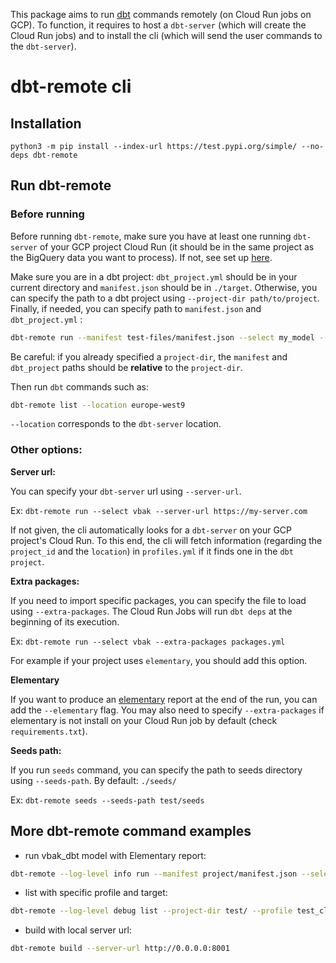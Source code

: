 This package aims to run [dbt][dbt-url] commands remotely (on Cloud Run jobs on GCP). To function, it requires to host a ```dbt-server``` (which will create the Cloud Run jobs) and to install the cli (which will send the user commands to the ```dbt-server```).

# dbt-remote cli

## Installation

```python3 -m pip install --index-url https://test.pypi.org/simple/ --no-deps dbt-remote ```

## Run dbt-remote

### Before running

Before running ```dbt-remote```, make sure you have at least one running ```dbt-server``` of your GCP project Cloud Run (it should be in the same project as the BigQuery data you want to process). If not, see set up [here](#dbt-server).

Make sure you are in a dbt project: ```dbt_project.yml``` should be in your current directory and ```manifest.json``` should be in ```./target```. Otherwise, you can specify the path to a dbt project using ```--project-dir path/to/project```. Finally, if needed, you can specify path to ```manifest.json``` and ```dbt_project.yml``` : 

```sh
dbt-remote run --manifest test-files/manifest.json --select my_model --dbt_project test-files/dbt_project.yml
```

Be careful: if you already specified a ```project-dir```, the ```manifest``` and ```dbt_project``` paths should be **relative** to the ```project-dir```.



Then run ```dbt``` commands such as:
```sh 
dbt-remote list --location europe-west9
```

```--location``` corresponds to the ```dbt-server``` location.


### Other options:

**Server url:**

You can specify your ```dbt-server``` url using ```--server-url```.

Ex: ```dbt-remote run --select vbak --server-url https://my-server.com```

If not given, the cli automatically looks for a ```dbt-server``` on your GCP project's Cloud Run.
To this end, the cli will fetch information (regarding the ```project_id``` and the ```location```) in ```profiles.yml``` if it finds one in the ```dbt project```.


**Extra packages:**

If you need to import specific packages, you can specify the file to load using ```--extra-packages```. The Cloud Run Jobs will run ```dbt deps``` at the beginning of its execution.

Ex: ```dbt-remote run --select vbak --extra-packages packages.yml```

For example if your project uses ```elementary```, you should add this option.


**Elementary**

If you want to produce an [elementary][elementary-url] report at the end of the run, you can add the ```--elementary``` flag. You may also need to specify ```--extra-packages``` if elementary is not install on your Cloud Run job by default (check ```requirements.txt```).


**Seeds path:**

If you run ```seeds``` command, you can specify the path to seeds directory using ```--seeds-path```. By default: ```./seeds/```

Ex: ```dbt-remote seeds --seeds-path test/seeds```



## More dbt-remote command examples

- run vbak_dbt model with Elementary report: 

```sh
dbt-remote --log-level info run --manifest project/manifest.json --select vbak_dbt --dbt_project project/dbt_project.yml --extra-packages project/packages.yml --elementary
```


- list with specific profile and target: 

```sh
dbt-remote --log-level debug list --project-dir test/ --profile test_cloud_run --target dev
```


- build with local server url: 

```sh
dbt-remote build --server-url http://0.0.0.0:8001
```

[//]: #

   [git-repo-url]: <https://github.com/artefactory-fr/dbt-server>
   [dbt-url]: <https://www.getdbt.com/>
   [elementary-url]: <https://www.elementary-data.com/>